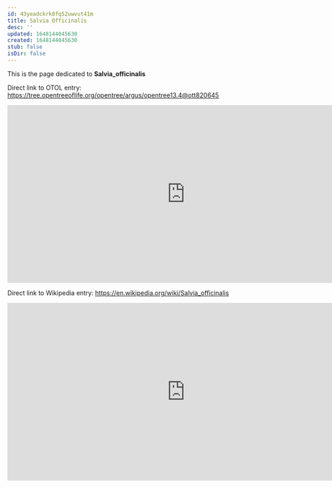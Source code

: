 ```yaml
---
id: 43yeadckrk8fq52uwvut41m
title: Salvia Officinalis
desc: ''
updated: 1648144045630
created: 1648144045630
stub: false
isDir: false
---
```

This is the page dedicated to **Salvia_officinalis**


Direct link to OTOL entry: https://tree.opentreeoflife.org/opentree/argus/opentree13.4@ott820645



<html>
    <body>
    <iframe src="https://tree.opentreeoflife.org/opentree/argus/opentree13.4@ott820645"
    width="800" height="400" frameborder="0" allowfullscreen> </iframe>
    </body>
</html>
    


Direct link to Wikipedia entry: https://en.wikipedia.org/wiki/Salvia_officinalis



<html>
    <body>
    <iframe src="https://en.wikipedia.org/wiki/Salvia_officinalis"
    width="800" height="400" frameborder="0" allowfullscreen> </iframe>
    </body>
</html>
    
